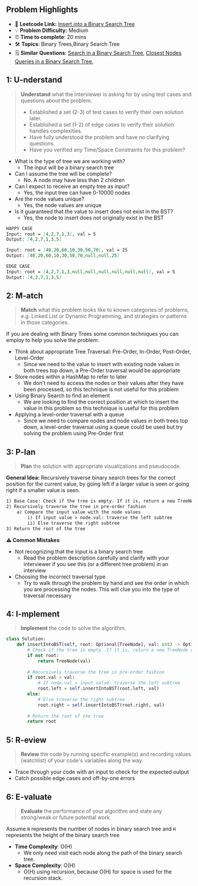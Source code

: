 ## Problem Highlights

* 🔗 **Leetcode Link:** [Insert into a Binary Search Tree](https://leetcode.com/problems/insert-into-a-binary-search-tree/) 
* 💡 **Problem Difficulty:** Medium
* ⏰ **Time to complete**: 20 mins
* 🛠️ **Topics**: Binary Trees,Binary Search Tree
* 🗒️ **Similar Questions**: [Search in a Binary Search Tree](https://leetcode.com/problems/search-in-a-binary-search-tree/), [Closest Nodes Queries in a Binary Search Tree](https://leetcode.com/problems/closest-nodes-queries-in-a-binary-search-tree/), 
    
## 1: U-nderstand
 
> **Understand** what the interviewer is asking for by using test cases and questions about the problem.
> 
> - Established a set (2-3) of test cases to verify their own solution later.
> - Established a set (1-2) of edge cases to verify their solution handles complexities.
> - Have fully understood the problem and have no clarifying questions.
> - Have you verified any Time/Space Constraints for this problem?

- What is the type of tree we are working with?
  - The input will be a binary search tree
- Can I assume the tree will be complete?
  - No. A node may have less than 2 children
- Can I expect to receive an empty tree as input?
  - Yes, the input tree can have 0-10000 nodes
- Are the node values unique?
    - Yes, the node values are unique
- Is it guaranteed that the value to insert does not exist in the BST?
    - Yes, the node to insert does not originally exist in the BST
```markdown
HAPPY CASE
Input: root = [4,2,7,1,3], val = 5
Output: [4,2,7,1,3,5]

Input: root = [40,20,60,10,30,50,70], val = 25
Output: [40,20,60,10,30,50,70,null,null,25]

EDGE CASE
Input: root = [4,2,7,1,3,null,null,null,null,null,null], val = 5
Output: [4,2,7,1,3,5]
```   
    
## 2: M-atch

> **Match** what this problem looks like to known categories of problems, e.g. Linked List or Dynamic Programming, and strategies or patterns in those categories.

If you are dealing with Binary Trees some common techniques you can employ to help you solve the problem:

- Think about appropriate Tree Traversal: Pre-Order, In-Order, Post-Order, Level-Order
    - Since we need to the value to insert with existing node values in both trees top down, a Pre-Order traversal would be appropriate
- Store nodes within a HashMap to refer to later
    - We don't need to access the nodes or their values after they have been processed, so this technique is not useful for this problem
- Using Binary Search to find an element
    - We are looking to find the correct position at which to insert the value in this problem so this technique is useful for this problem
- Applying a level-order traversal with a queue
    - Since we need to compare nodes and node values in both trees top down, a level-order traversal using a queue could be used but try solving the problem using Pre-Order first
## 3: P-lan

> **Plan** the solution with appropriate visualizations and pseudocode.

**General Idea:** Recursively traverse binary search trees for the correct position for the current value, by going left if a larger value is seen or going right if a smaller value is seen. 

```markdown
1) Base Case: Check if the tree is empty. If it is, return a new TreeNode with node value of val
2) Recursively traverse the tree in pre-order fashion
    a) Compare the input value with the node values
        i) If input value > node.val: traverse the left subtree
        ii) Else traverse the right subtree
3) Return the root of the tree
```

**⚠️ Common Mistakes**
- Not recognizing that the input is a binary search tree
    - Read the problem description carefully and clarify with your interviewer if you see this (or a different tree problem) in an interview
- Choosing the incorrect traversal type
    - Try to walk through the problem by hand and see the order in which you are processing the nodes. This will clue you into the type of traversal necessary

## 4: I-mplement

> **Implement** the code to solve the algorithm.

```python
class Solution:
    def insertIntoBST(self, root: Optional[TreeNode], val: int) -> Optional[TreeNode]:
        # Check if the tree is empty. If it is, return a new TreeNode with node value of val
        if not root:
            return TreeNode(val)
        
        # Recursively traverse the tree in pre-order fashion
        if root.val > val:
            # If node.val > input value: traverse the left subtree
            root.left = self.insertIntoBST(root.left, val)
        else:
            # Else traverse the right subtree
            root.right = self.insertIntoBST(root.right, val)
        
        # Return the root of the tree
        return root
```
    
## 5: R-eview

> **Review** the code by running specific example(s) and recording values (watchlist) of your code's variables along the way.

- Trace through your code with an input to check for the expected output
- Catch possible edge cases and off-by-one errors

## 6: E-valuate

> **Evaluate** the performance of your algorithm and state any strong/weak or future potential work.

Assume `N` represents the number of nodes in binary search tree and `H` represents the height of the binary search tree
    
* **Time Complexity**: O(H)
    *  We only need visit each node along the path of the binary search tree. 
* **Space Complexity**: O(H) 
    * O(H) using recursion, because O(H) for space is used for the recursion stack.
